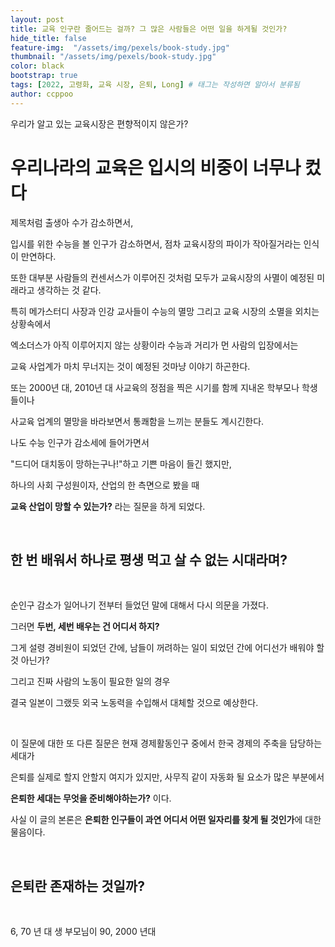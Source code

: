 ```yaml
---
layout: post
title: 교육 인구란 줄어드는 걸까? 그 많은 사람들은 어떤 일을 하게될 것인가?
hide_title: false
feature-img:  "/assets/img/pexels/book-study.jpg" 
thumbnail: "/assets/img/pexels/book-study.jpg"
color: black
bootstrap: true
tags: [2022, 고령화, 교육 시장, 은퇴, Long] # 태그는 작성하면 알아서 분류됨
author: ccppoo
---
```


우리가 알고 있는 교육시장은 편향적이지 않은가?

# 우리나라의 교육은 입시의 비중이 너무나 컸다

제목처럼 출생아 수가 감소하면서,

입시를 위한 수능을 볼 인구가 감소하면서, 점차 교육시장의 파이가 작아질거라는 인식이 만연하다.

또한 대부분 사람들의 컨센서스가 이루어진 것처럼 모두가 교육시장의 사멸이 예정된 미래라고 생각하는 것 같다.

특히 메가스터디 사장과 인강 교사들이 수능의 멸망 그리고 교육 시장의 소멸을 외치는 상황속에서

엑소더스가 아직 이루어지지 않는 상황이라 수능과 거리가 먼 사람의 입장에서는

교육 사업계가 마치 무너지는 것이 예정된 것마냥 이야기 하곤한다.

또는 2000년 대, 2010년 대 사교육의 정점을 찍은 시기를 함께 지내온 학부모나 학생들이나

사교육 업계의 멸망을 바라보면서 통쾌함을 느끼는 분들도 계시긴한다.

나도 수능 인구가 감소세에 들어가면서

"드디어 대치동이 망하는구나!"하고 기쁜 마음이 들긴 했지만,

하나의 사회 구성원이자, 산업의 한 측면으로 봤을 때

**교육 산업이 망할 수 있는가?** 라는 질문을 하게 되었다.

<br>

## 한 번 배워서 하나로 평생 먹고 살 수 없는 시대라며?

<br>

순인구 감소가 일어나기 전부터 들었던 말에 대해서 다시 의문을 가졌다.

그러면 **두번, 세번 배우는 건 어디서 하지?**

그게 설령 경비원이 되었던 간에, 남들이 꺼려하는 일이 되었던 간에 어디선가 배워야 할 것 아닌가?

그리고 진짜 사람의 노동이 필요한 일의 경우

결국 일본이 그랬듯 외국 노동력을 수입해서 대체할 것으로 예상한다.

<br>

이 질문에 대한 또 다른 질문은 현재 경제활동인구 중에서 한국 경제의 주축을 담당하는 세대가

은퇴를 실제로 할지 안할지 여지가 있지만, 사무직 같이 자동화 될 요소가 많은 부분에서

**은퇴한 세대는 무엇을 준비해야하는가?** 이다.

사실 이 글의 본론은 **은퇴한 인구들이 과연 어디서 어떤 일자리를 찾게 될 것인가**에 대한 물음이다.

<br>

## 은퇴란 존재하는 것일까?

<br>

6, 70 년 대 생 부모님이 90, 2000 년대 